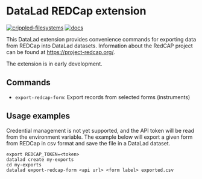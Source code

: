 # DataLad REDCap extension

[![crippled-filesystems](https://github.com/datalad/datalad-redcap/workflows/crippled-filesystems/badge.svg)](https://github.com/datalad/datalad-redcap/actions/workflows/test_crippledfs.yml)
[![docs](https://github.com/datalad/datalad-redcap/workflows/docs/badge.svg)](https://github.com/datalad/datalad-redcap/actions/workflows/docbuild.yml)

This DataLad extension provides convenience commands for exporting data from REDCap into DataLad datasets.
Information about the RedCAP project can be found at https://project-redcap.org/.

The extension is in early development.

## Commands
- `export-redcap-form`: Export records from selected forms (instruments)

## Usage examples
Credential management is not yet supported, and the API token will be read from the environment variable.
The example below will export a given form from REDCap in csv format and save the file in a DataLad dataset.
```
export REDCAP_TOKEN=<token>
datalad create my-exports
cd my-exports
datalad export-redcap-form <api url> <form label> exported.csv
```
